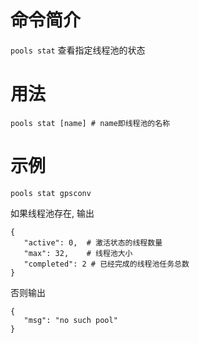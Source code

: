 命令简介
======= 

`pools stat` 查看指定线程池的状态
    

用法
=======
```    
pools stat [name] # name即线程池的名称
```

示例
=======

```
pools stat gpsconv
```

如果线程池存在, 输出

```
{
   "active": 0,  # 激活状态的线程数量
   "max": 32,    # 线程池大小
   "completed": 2 # 已经完成的线程池任务总数
}
```

否则输出

```
{
   "msg": "no such pool"
}
```

